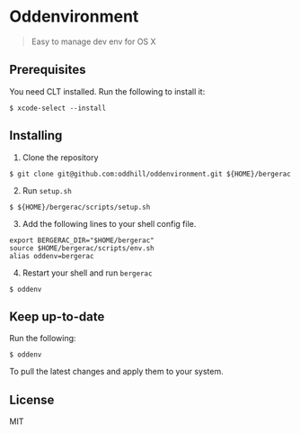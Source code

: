 # Oddenvironment
> Easy to manage dev env for OS X

## Prerequisites
You need CLT installed.
Run the following to install it:
```shell
$ xcode-select --install
```

## Installing
1. Clone the repository
  ```shell
  $ git clone git@github.com:oddhill/oddenvironment.git ${HOME}/bergerac
  ```

2. Run `setup.sh`
  ```shell
  $ ${HOME}/bergerac/scripts/setup.sh
  ```

3. Add the following lines to your shell config file.
  ```shell
  export BERGERAC_DIR="$HOME/bergerac"
  source $HOME/bergerac/scripts/env.sh
  alias oddenv=bergerac
  ```

4. Restart your shell and run `bergerac`
  ```shell
  $ oddenv
  ```

## Keep up-to-date
Run the following:
```shell
$ oddenv
```
To pull the latest changes and apply them to your system.

## License
MIT
